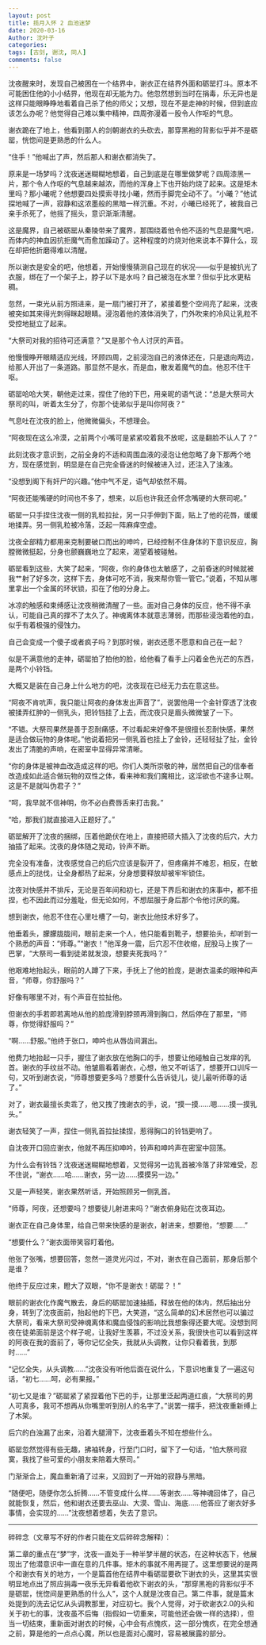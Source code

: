 ```yaml
---
layout: post
title: 揽月入怀 2 血池迷梦
date: 2020-03-16
Author: 沈叶子
categories: 
tags: [古剑, 谢沈, 同人]
comments: false
--- 
```

沈夜醒来时，发现自己被困在一个结界中，谢衣正在结界外面和砺罂打斗。原本不可能困住他的小小结界，他现在却无能为力。他忽然想到当时在捐毒，乐无异也是这样只能眼睁睁地看着自己杀了他的师父；又想，现在不是走神的时候，但到底应该怎么办呢？他觉得自己难以集中精神，四周弥漫着一股令人作呕的气息。

谢衣跪在了地上，他看到那人的剑朝谢衣的头砍去，那穿黑袍的背影似乎并不是砺罂，恍惚间是更熟悉的什么人。

“住手！”他喊出了声，然后那人和谢衣都消失了。

原来是一场梦吗？沈夜迷迷糊糊地想着，自己到底是在哪里做梦呢？四周漆黑一片，那个令人作呕的气息越来越浓，而他的浑身上下也开始灼烧了起来。这是矩木里吗？那小曦呢？他想要四处摸索寻找小曦，然而手脚完全动不了。“小曦？”他试探地喊了一声，寂静和这浓墨般的黑暗一样沉重。不对，小曦已经死了，被我自己亲手杀死了，他摇了摇头，意识渐渐清醒。

这是魔界，自己被砺罂从秦陵带来了魔界，那围绕着他令他不适的气息是魔气吧，而体内的神血因抗拒魔气而愈加躁动了。这种程度的灼烧对他来说本不算什么，现在却把他折磨得难以清醒。

所以谢衣是安全的吧，他想着，开始慢慢猜测自己现在的状况——似乎是被扒光了衣服，绑在了一个架子上，脖子以下是水吗？自己被泡在水里？但似乎比水更粘稠。

忽然，一束光从前方照进来，是一扇门被打开了，紧接着整个空间亮了起来，沈夜被突如其来得光刺得眯起眼睛。浸泡着他的液体消失了，门外吹来的冷风让乳粒不受控地挺立了起来。

“大祭司对我的招待可还满意？”又是那个令人讨厌的声音。

他慢慢睁开眼睛适应光线，环顾四周，之前浸泡自己的液体还在，只是退向两边，给那人开出了一条道路。那显然不是水，而是血，散发着魔气的血。他忍不住干呕。

砺罂哈哈大笑，朝他走过来，捏住了他的下巴，用亲昵的语气说：“总是大祭司大祭司的叫，听着太生分了，你那个徒弟似乎是叫你阿夜？”

气息吐在沈夜的脸上，他微微偏头，不想理会。

“阿夜现在这么冷漠，之前两个小嘴可是紧紧咬着我不放呢，这是翻脸不认人了？”

此刻沈夜才意识到，之前全身的不适和周围血液的浸泡让他忽略了身下那两个地方，现在感觉到，明显是在自己完全昏迷的时候被进入过，还注入了浊液。

“没想到阁下有奸尸的兴趣。”他中气不足，语气却依然不屑。

“阿夜还能嘴硬的时间也不多了，想来，以后也许我还会怀念嘴硬的大祭司呢。”

砺罂一只手捏住沈夜一侧的乳粒拉扯，另一只手伸到下面，贴上了他的花唇，缓缓地揉弄。另一侧乳粒被冷落，泛起一阵麻痒空虚。

沈夜全部精力都用来克制要破口而出的呻吟，已经控制不住身体的下意识反应，胸膛微微挺起，分身也颤巍巍地立了起来，渴望着被碰触。

砺罂看到这些，大笑了起来，“阿夜，你的身体也太敏感了，之前昏迷的时候就被我艹射了好多次，这样下去，身体可吃不消，我来帮你管一管它。”说着，不知从哪里拿出一个金属的环状锁，扣在了他的分身上。

冰凉的触感和束缚感让沈夜稍微清醒了一些。面对自己身体的反应，他不得不承认，可能自己真的撑不了太久了。神魂离体本就意志薄弱，而那些浸泡着他的血，似乎有着极强的侵蚀力。

自己会变成一个傻子或者疯子吗？到那时候，谢衣还愿不愿意和自己在一起？

似是不满意他的走神，砺罂拍了拍他的脸，给他看了看手上闪着金色光芒的东西，是两个小铃铛。

大概又是装在自己身上什么地方的吧，沈夜现在已经无力去在意这些。

“阿夜不肯吭声，我只能让阿夜的身体发出声音了”，说罢他用一个金针穿透了沈夜被揉弄红肿的一侧乳头，把铃铛挂了上去，而沈夜只是眉头微微皱了一下。

“不错。大祭司果然是善于忍耐痛感，不过看起来好像不是很擅长忍耐快感，果然是适合做玩物的身体呢。”他说着把另一侧乳首也挂上了金铃，还轻轻扯了扯，金铃发出了清脆的声响，在密室中显得异常清晰。

“你的身体是被神血改造成这样的吧。你们人类所崇敬的神，居然把自己的信奉者改造成如此适合做玩物的双性之体，看来神和我们魔相比，这淫欲也不遑多让啊。这是不是就叫伪君子？”

“呵，我早就不信神明，你不必白费唇舌来打击我。”

“哈，那我们就直接进入正题好了。”

砺罂解开了沈夜的捆绑，压着他跪伏在地上，直接把硕大插入了沈夜的后穴，大力抽插了起来。沈夜的身体随之晃动，铃声不断。

完全没有准备，沈夜感觉自己的后穴应该是裂开了，但疼痛并不难忍，相反，在敏感点上的挞伐，让全身都热了起来，分身想要释放却被牢牢锁住。

沈夜对快感并不排斥，无论是百年间和初七，还是下界后和谢衣的床事中，都不扭捏，也不因此而过分羞耻，但无论如何，不想屈服于身后那个令他讨厌的魔。

想到谢衣，他忍不住在心里吐槽了一句，谢衣比他技术好多了。

他垂着头，朦朦胧胧间，眼前走来一个人，他只能看到靴子，想要抬头，却听到一个熟悉的声音：“师尊。”“谢衣！”他浑身一震，后穴忍不住收缩，屁股马上挨了一巴掌，“大祭司一看到徒弟就发浪，想要夹死我吗？”

他艰难地抬起头，眼前的人蹲了下来，手抚上了他的脸庞，是谢衣温柔的眼神和声音，“师尊，你舒服吗？”

好像有哪里不对，有个声音在拉扯他。

但谢衣的手若即若离地从他的脸庞滑到脖颈再滑到胸口，然后停在了那里，“师尊，你觉得舒服吗？”

“啊……舒服。”他终于张口，呻吟也从唇齿间漏出。

他费力地抬起一只手，握住了谢衣放在他胸口的手，想要让他碰触自己发痒的乳首。谢衣的手纹丝不动。他皱眉看着谢衣，心想，他又不听话了，想要开口训斥一句，又听到谢衣说，“师尊想要更多吗？想要什么告诉徒儿，徒儿最听师尊的话了。”

对了，谢衣最擅长卖乖了，他又拽了拽谢衣的手，说，“摸一摸……嗯……摸一摸乳头。”

谢衣轻笑了一声，捏住一侧乳首拉扯揉捏，惹得胸口的铃铛更响了。

自沈夜开口回应谢衣，他就不再压抑呻吟，铃声和呻吟声在密室中回荡。

为什么会有铃铛？沈夜迷迷糊糊地想着，又觉得另一边乳首被冷落了非常难受，忍不住说，“谢衣……哈……谢衣，另一边……摸摸另一边。”

又是一声轻笑，谢衣果然听话，开始照顾另一侧乳首。

“师尊，阿夜，还想要吗？想要徒儿射进来吗？”谢衣俯身贴在沈夜耳边。

谢衣正在自己身体里，给自己带来快感的是谢衣，射进来，想要他，“想要……”

“想要什么？”谢衣面带笑容盯着他。

他张了张嘴，想要回答，忽然一道灵光闪过，不对，谢衣在自己面前，那身后那个是谁？

他终于反应过来，瞪大了双眼，“你不是谢衣！砺罂？！”

眼前的谢衣化作魔气散去，身后的砺罂加速抽插，释放在他的体内，然后抽出分身，转到了沈夜面前，抬起他的下巴，大笑道，“这么简单的幻术居然也可以骗过大祭司，看来大祭司受神魂离体和魔血侵蚀的影响比我想象得还要大呢。没想到阿夜在徒弟面前是这个样子呢，让我好生羡慕，不过没关系，我很快也可以看到这样的阿夜在我的面前了，等你记忆全失，我就从头调教，让你只看着我，到那时……”

“记忆全失，从头调教……”沈夜没有听他后面在说什么，下意识地重复了一遍这句话，“初七……呵，必有果报。”

“初七又是谁？”砺罂紧了紧捏着他下巴的手，让那里泛起两道红痕，“大祭司的男人可真多，我可不想再从你嘴里听到别人的名字了。”说罢一摆手，把沈夜重新缚上了木架。

后穴的白浊漏了出来，沿着大腿滑下，沈夜垂着头不知在想些什么。

砺罂忽然觉得有些无趣，拂袖转身，行至门口时，留下了一句话，“怕大祭司寂寞，我找了些可爱的小朋友来陪着大祭司。”

门渐渐合上，魔血重新涌了过来，又回到了一开始的寂静与黑暗。

“随便吧，随便你怎么折腾……不管变成什么样……等谢衣……等神魂回体了，自己就能恢复，然后，他和谢衣还要去巫山、大漠、雪山、海底……他答应了谢衣好多事情，会实现的……”沈夜想着想着，失去了意识。


*******

碎碎念（文章写不好的作者只能在文后碎碎念解释）：

第二章的重点在“梦”字，沈夜一直处于一种半梦半醒的状态，在这种状态下，他展现出了他潜意识中一直在意的几件事。矩木的事就不用再提了。这里想要说的是两个和谢衣有关的地方，一个是篇首他在结界中看砺罂要砍下谢衣的头，这里其实很明显地点出了照应捐毒一夜乐无异看着他砍下谢衣的头，“那穿黑袍的背影似乎不是砺罂，恍惚间是更熟悉的什么人”，这个人就是沈夜自己。第二件事，就是篇末处提到的洗去记忆从头调教那里，对应初七。我个人觉得，对于砍谢衣2.0的头和关于初七的事，沈夜虽不后悔（指假如一切重来，可能他还会做一样的选择），但当一切结束，重新面对谢衣的时候，心中会有点愧疚，这一部分愧疚，在完全想通之前，算是他的一点点心魔，所以也是面对心魔时，容易被展露的部分。
